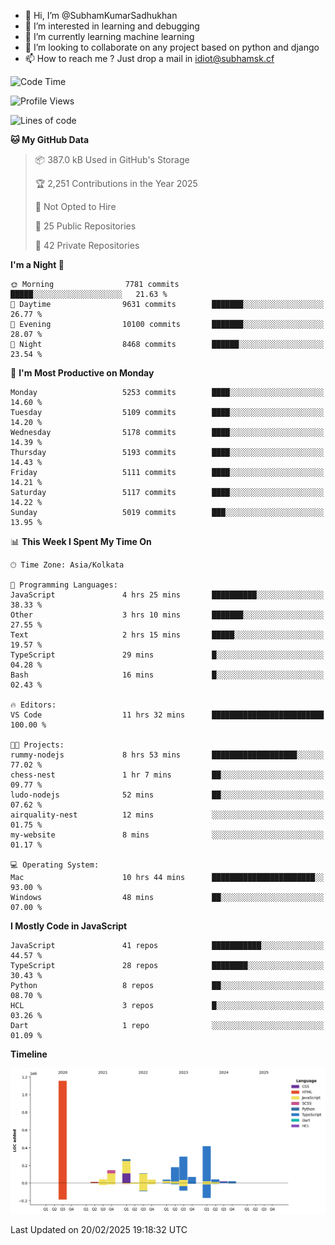 - 👋 Hi, I’m @SubhamKumarSadhukhan
- 👀 I’m interested in learning and debugging
- 🌱 I’m currently learning machine learning
- 💞️ I’m looking to collaborate on any project based on python and django
- 📫 How to reach me ?
      Just drop a mail in idiot@subhamsk.cf

<!---
SubhamKumarSadhukhan/SubhamKumarSadhukhan is a ✨ special ✨ repository because its `README.md` (this file) appears on your GitHub profile.
You can click the Preview link to take a look at your changes.
--->


<!--START_SECTION:waka-->
![Code Time](http://img.shields.io/badge/Code%20Time-2%2C763%20hrs%204%20mins-blue)

![Profile Views](http://img.shields.io/badge/Profile%20Views-2-blue)

![Lines of code](https://img.shields.io/badge/From%20Hello%20World%20I%27ve%20Written-2.8%20million%20lines%20of%20code-blue)

**🐱 My GitHub Data** 

> 📦 387.0 kB Used in GitHub's Storage 
 > 
> 🏆 2,251 Contributions in the Year 2025
 > 
> 🚫 Not Opted to Hire
 > 
> 📜 25 Public Repositories 
 > 
> 🔑 42 Private Repositories 
 > 
**I'm a Night 🦉** 

```text
🌞 Morning                7781 commits        █████░░░░░░░░░░░░░░░░░░░░   21.63 % 
🌆 Daytime                9631 commits        ███████░░░░░░░░░░░░░░░░░░   26.77 % 
🌃 Evening                10100 commits       ███████░░░░░░░░░░░░░░░░░░   28.07 % 
🌙 Night                  8468 commits        ██████░░░░░░░░░░░░░░░░░░░   23.54 % 
```
📅 **I'm Most Productive on Monday** 

```text
Monday                   5253 commits        ████░░░░░░░░░░░░░░░░░░░░░   14.60 % 
Tuesday                  5109 commits        ████░░░░░░░░░░░░░░░░░░░░░   14.20 % 
Wednesday                5178 commits        ████░░░░░░░░░░░░░░░░░░░░░   14.39 % 
Thursday                 5193 commits        ████░░░░░░░░░░░░░░░░░░░░░   14.43 % 
Friday                   5111 commits        ████░░░░░░░░░░░░░░░░░░░░░   14.21 % 
Saturday                 5117 commits        ████░░░░░░░░░░░░░░░░░░░░░   14.22 % 
Sunday                   5019 commits        ███░░░░░░░░░░░░░░░░░░░░░░   13.95 % 
```


📊 **This Week I Spent My Time On** 

```text
🕑︎ Time Zone: Asia/Kolkata

💬 Programming Languages: 
JavaScript               4 hrs 25 mins       ██████████░░░░░░░░░░░░░░░   38.33 % 
Other                    3 hrs 10 mins       ███████░░░░░░░░░░░░░░░░░░   27.55 % 
Text                     2 hrs 15 mins       █████░░░░░░░░░░░░░░░░░░░░   19.57 % 
TypeScript               29 mins             █░░░░░░░░░░░░░░░░░░░░░░░░   04.28 % 
Bash                     16 mins             █░░░░░░░░░░░░░░░░░░░░░░░░   02.43 % 

🔥 Editors: 
VS Code                  11 hrs 32 mins      █████████████████████████   100.00 % 

🐱‍💻 Projects: 
rummy-nodejs             8 hrs 53 mins       ███████████████████░░░░░░   77.02 % 
chess-nest               1 hr 7 mins         ██░░░░░░░░░░░░░░░░░░░░░░░   09.77 % 
ludo-nodejs              52 mins             ██░░░░░░░░░░░░░░░░░░░░░░░   07.62 % 
airquality-nest          12 mins             ░░░░░░░░░░░░░░░░░░░░░░░░░   01.75 % 
my-website               8 mins              ░░░░░░░░░░░░░░░░░░░░░░░░░   01.17 % 

💻 Operating System: 
Mac                      10 hrs 44 mins      ███████████████████████░░   93.00 % 
Windows                  48 mins             ██░░░░░░░░░░░░░░░░░░░░░░░   07.00 % 
```

**I Mostly Code in JavaScript** 

```text
JavaScript               41 repos            ███████████░░░░░░░░░░░░░░   44.57 % 
TypeScript               28 repos            ████████░░░░░░░░░░░░░░░░░   30.43 % 
Python                   8 repos             ██░░░░░░░░░░░░░░░░░░░░░░░   08.70 % 
HCL                      3 repos             █░░░░░░░░░░░░░░░░░░░░░░░░   03.26 % 
Dart                     1 repo              ░░░░░░░░░░░░░░░░░░░░░░░░░   01.09 % 
```



**Timeline**

![Lines of Code chart](https://raw.githubusercontent.com/SubhamKumarSadhukhan/SubhamKumarSadhukhan/main/assets/bar_graph.png)


 Last Updated on 20/02/2025 19:18:32 UTC
<!--END_SECTION:waka-->
